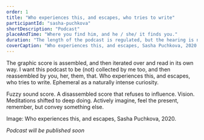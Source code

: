 ```yaml
---
order: 1
title: "Who experiences this, and escapes, who tries to write"
participantId: "sasha-puchkova"
shortDescription: "Podcast"
placeAndTime: "Where you find him, and he / she/ it finds you."
duration: "The length of the podcast is regulated, but the hearing is not."
coverCaption: "Who experiences this, and escapes, Sasha Puchkova, 2020."
---
```


The graphic score is assembled, and then iterated over and read in its own way. I want this
podcast to be (not) collected by me too, and then reassembled by you, her, them, that. Who
experiences this, and escapes, who tries to write.
Ephemeral as a naturally intense curiosity.


Fuzzy sound score. A disassembled score that refuses to influence. Vision. Meditations shifted to deep doing.
Actively imagine, feel the present, remember, but convey something else.


Image: Who experiences this, and escapes, Sasha Puchkova, 2020.


_Podcast will be published soon_
